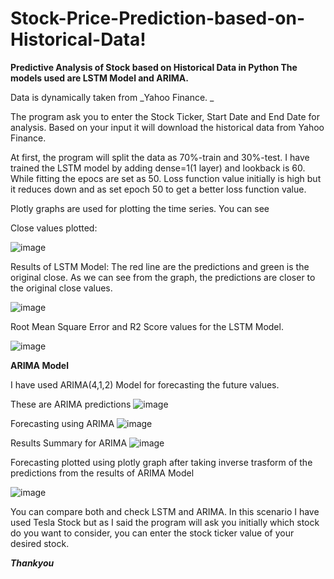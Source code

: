 # Stock-Price-Prediction-based-on-Historical-Data!


**Predictive Analysis of Stock based on Historical Data in Python
The models used are LSTM Model and ARIMA.**

Data is dynamically taken from _Yahoo Finance. _

The program ask you to enter the Stock Ticker, Start Date and End Date for analysis. Based on your input it will download the historical data from Yahoo Finance.

At first, the program will split the data as 70%-train and 30%-test. I have trained the LSTM model by adding dense=1(1 layer) and lookback is 60. While fitting the epocs are set as 50. Loss function value initially is high but it reduces down and as set epoch 50 to get a better loss function value.


Plotly graphs are used for plotting the time series. You can see




Close values plotted:

![image](https://user-images.githubusercontent.com/26666702/149738808-0a7c2490-be19-4353-bcdc-82a5052076e4.png)


Results of LSTM Model: 
The red line are the predictions and green is the original close. As we can see from the graph, the predictions are closer to the original close values.

![image](https://user-images.githubusercontent.com/26666702/149738994-5d9597f9-dd50-401e-bcae-97f79c364f3f.png)



Root Mean Square Error and R2 Score values for the LSTM Model.

![image](https://user-images.githubusercontent.com/26666702/149739243-fdf6a966-d527-4bb2-9bbf-56b44f0ab750.png)




**ARIMA Model**

I have used ARIMA(4,1,2) Model for forecasting the future values.

These are ARIMA predictions
![image](https://user-images.githubusercontent.com/26666702/149740454-68153ddd-bdeb-41e9-9b4f-0520ff8ad09b.png)


Forecasting using ARIMA
![image](https://user-images.githubusercontent.com/26666702/149740604-73780fd0-3b61-4d0f-9c0a-7030a5784fe8.png)


Results Summary for ARIMA 
![image](https://user-images.githubusercontent.com/26666702/149740735-6f16dd50-7be5-4ed6-abd2-8c689e819a96.png)


Forecasting plotted using plotly graph after taking inverse trasform of the predictions from the results of ARIMA Model

![image](https://user-images.githubusercontent.com/26666702/149741034-3d108e80-35c3-4ada-a698-7f24fe14c954.png)



You can compare both and check LSTM and ARIMA. In this scenario I have used Tesla Stock but as I said the program will ask you initially which stock do you want to consider, you can enter the stock ticker value of your desired stock.


_**Thankyou**_
